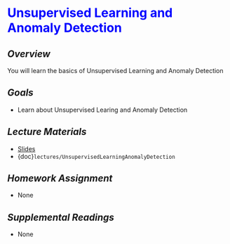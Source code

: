 # <span style="color: blue;"><b>Unsupervised Learning and Anomaly Detection</b></span>

## *Overview*
You will learn the basics of Unsupervised Learning and Anomaly Detection

## *Goals*
* Learn about Unsupervised Learing and Anomaly Detection

## *Lecture Materials*
* [Slides](https://docs.google.com/presentation/d/1ydzY7IEYzALTR6ez5gvwwKDduf_7wUtZddq0SUSuvI0/edit?usp=sharing)
* {doc}`lectures/UnsupervisedLearningAnomalyDetection`

## *Homework Assignment*
* None

## *Supplemental Readings*
* None